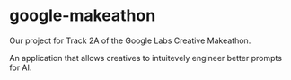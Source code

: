 # google-makeathon
Our project for Track 2A of the Google Labs Creative Makeathon.

An application that allows creatives to intuitevely engineer better prompts for AI.